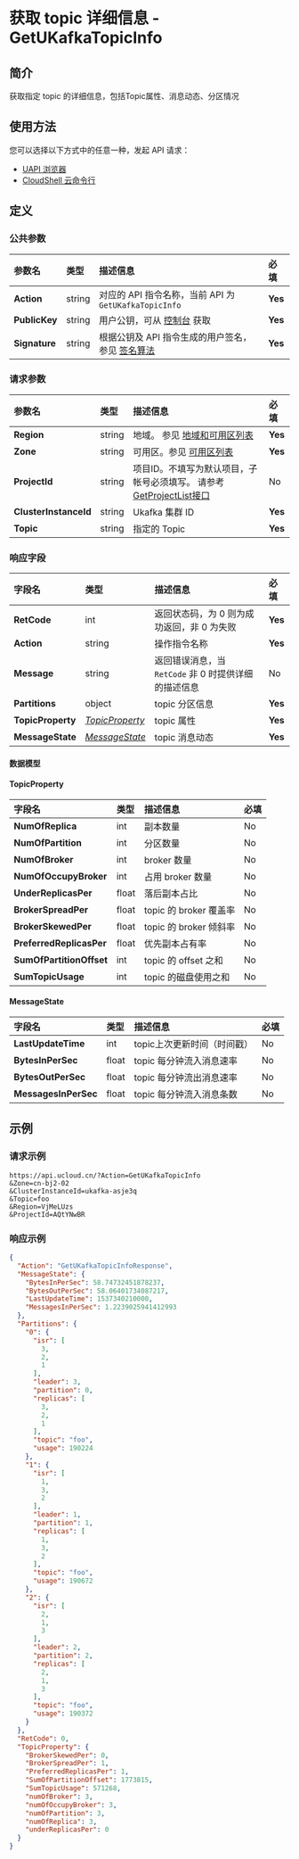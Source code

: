 # 获取 topic 详细信息 - GetUKafkaTopicInfo

## 简介

获取指定 topic 的详细信息，包括Topic属性、消息动态、分区情况






## 使用方法

您可以选择以下方式中的任意一种，发起 API 请求：
- [UAPI 浏览器](https://console.ucloud.cn/uapi/detail?id=GetUKafkaTopicInfo)
- [CloudShell 云命令行](https://shell.ucloud.cn/)


## 定义

### 公共参数

| 参数名 | 类型 | 描述信息 | 必填 |
|:---|:---|:---|:---|
| **Action**     | string  | 对应的 API 指令名称，当前 API 为 `GetUKafkaTopicInfo`                        | **Yes** |
| **PublicKey**  | string  | 用户公钥，可从 [控制台](https://console.ucloud.cn/uapi/apikey) 获取                                             | **Yes** |
| **Signature**  | string  | 根据公钥及 API 指令生成的用户签名，参见 [签名算法](api/summary/signature.md)  | **Yes** |

### 请求参数

| 参数名 | 类型 | 描述信息 | 必填 |
|:---|:---|:---|:---|
| **Region** | string | 地域。 参见 [地域和可用区列表](api/summary/regionlist) |**Yes**|
| **Zone** | string | 可用区。参见 [可用区列表](api/summary/regionlist) |**Yes**|
| **ProjectId** | string | 项目ID。不填写为默认项目，子帐号必须填写。 请参考[GetProjectList接口](api/summary/get_project_list) |No|
| **ClusterInstanceId** | string | Ukafka 集群 ID |**Yes**|
| **Topic** | string | 指定的 Topic |**Yes**|

### 响应字段

| 字段名 | 类型 | 描述信息 | 必填 |
|:---|:---|:---|:---|
| **RetCode** | int | 返回状态码，为 0 则为成功返回，非 0 为失败 |**Yes**|
| **Action** | string | 操作指令名称 |**Yes**|
| **Message** | string | 返回错误消息，当 `RetCode` 非 0 时提供详细的描述信息 |No|
| **Partitions** | object | topic 分区信息 |**Yes**|
| **TopicProperty** | [*TopicProperty*](#TopicProperty) | topic 属性 |**Yes**|
| **MessageState** | [*MessageState*](#MessageState) | topic 消息动态 |**Yes**|

#### 数据模型


#### TopicProperty

| 字段名 | 类型 | 描述信息 | 必填 |
|:---|:---|:---|:---|
| **NumOfReplica** | int | 副本数量 |No|
| **NumOfPartition** | int | 分区数量 |No|
| **NumOfBroker** | int | broker 数量 |No|
| **NumOfOccupyBroker** | int | 占用 broker 数量 |No|
| **UnderReplicasPer** | float | 落后副本占比 |No|
| **BrokerSpreadPer** | float | topic 的 broker 覆盖率 |No|
| **BrokerSkewedPer** | float | topic 的 broker 倾斜率 |No|
| **PreferredReplicasPer** | float | 优先副本占有率 |No|
| **SumOfPartitionOffset** | int | topic 的 offset 之和 |No|
| **SumTopicUsage** | int | topic 的磁盘使用之和 |No|

#### MessageState

| 字段名 | 类型 | 描述信息 | 必填 |
|:---|:---|:---|:---|
| **LastUpdateTime** | int | topic上次更新时间（时间戳） |No|
| **BytesInPerSec** | float | topic 每分钟流入消息速率 |No|
| **BytesOutPerSec** | float | topic 每分钟流出消息速率 |No|
| **MessagesInPerSec** | float | topic 每分钟流入消息条数 |No|

## 示例

### 请求示例
    
```
https://api.ucloud.cn/?Action=GetUKafkaTopicInfo
&Zone=cn-bj2-02
&ClusterInstanceId=ukafka-asje3q
&Topic=foo
&Region=VjMeLUzs
&ProjectId=AQtYNwBR
```

### 响应示例
    
```json
{
  "Action": "GetUKafkaTopicInfoResponse",
  "MessageState": {
    "BytesInPerSec": 58.74732451878237,
    "BytesOutPerSec": 58.06401734087217,
    "LastUpdateTime": 1537340210000,
    "MessagesInPerSec": 1.2239025941412993
  },
  "Partitions": {
    "0": {
      "isr": [
        3,
        2,
        1
      ],
      "leader": 3,
      "partition": 0,
      "replicas": [
        3,
        2,
        1
      ],
      "topic": "foo",
      "usage": 190224
    },
    "1": {
      "isr": [
        1,
        3,
        2
      ],
      "leader": 1,
      "partition": 1,
      "replicas": [
        1,
        3,
        2
      ],
      "topic": "foo",
      "usage": 190672
    },
    "2": {
      "isr": [
        2,
        1,
        3
      ],
      "leader": 2,
      "partition": 2,
      "replicas": [
        2,
        1,
        3
      ],
      "topic": "foo",
      "usage": 190372
    }
  },
  "RetCode": 0,
  "TopicProperty": {
    "BrokerSkewedPer": 0,
    "BrokerSpreadPer": 1,
    "PreferredReplicasPer": 1,
    "SumOfPartitionOffset": 1773815,
    "SumTopicUsage": 571268,
    "numOfBroker": 3,
    "numOfOccupyBroker": 3,
    "numOfPartition": 3,
    "numOfReplica": 3,
    "underReplicasPer": 0
  }
}
```





